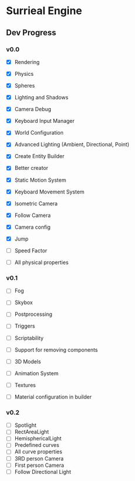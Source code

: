 # Surrieal Engine

## Dev Progress

### v0.0

- [x] Rendering
- [x] Physics
- [x] Spheres
- [x] Lighting and Shadows
- [x] Camera Debug

- [x] Keyboard Input Manager
- [x] World Configuration
- [x] Advanced Lighting (Ambient, Directional, Point)
- [x] Create Entity Builder
- [x] Better creator

- [x] Static Motion System
- [x] Keyboard Movement System
- [x] Isometric Camera
- [x] Follow Camera
- [x] Camera config

- [x] Jump
- [ ] Speed Factor
- [ ] All physical properties

### v0.1

- [ ] Fog
- [ ] Skybox
- [ ] Postprocessing

- [ ] Triggers
- [ ] Scriptability
- [ ] Support for removing components

- [ ] 3D Models
- [ ] Animation System
- [ ] Textures
- [ ] Material configuration in builder

### v0.2

- [ ] Spotlight
- [ ] RectAreaLight
- [ ] HemisphericalLight
- [ ] Predefined curves
- [ ] All curve properties
- [ ] 3RD person Camera
- [ ] First person Camera
- [ ] Follow Directional Light
